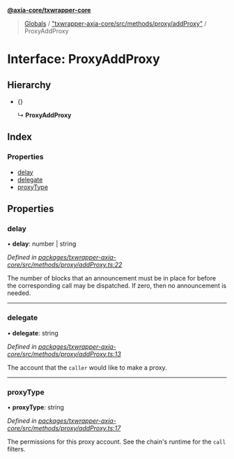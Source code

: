 **[@axia-core/txwrapper-core](../README.md)**

> [Globals](../globals.md) / ["txwrapper-axia-core/src/methods/proxy/addProxy"](../modules/_txwrapper_axia-core_src_methods_proxy_addproxy_.md) / ProxyAddProxy

# Interface: ProxyAddProxy

## Hierarchy

* {}

  ↳ **ProxyAddProxy**

## Index

### Properties

* [delay](_txwrapper_axia-core_src_methods_proxy_addproxy_.proxyaddproxy.md#delay)
* [delegate](_txwrapper_axia-core_src_methods_proxy_addproxy_.proxyaddproxy.md#delegate)
* [proxyType](_txwrapper_axia-core_src_methods_proxy_addproxy_.proxyaddproxy.md#proxytype)

## Properties

### delay

•  **delay**: number \| string

*Defined in [packages/txwrapper-axia-core/src/methods/proxy/addProxy.ts:22](https://github.com/axia-core/txwrapper-core/blob/731a943/packages/txwrapper-axia-core/src/methods/proxy/addProxy.ts#L22)*

The number of blocks that an announcement must be in place for before the corresponding call
may be dispatched. If zero, then no announcement is needed.

___

### delegate

•  **delegate**: string

*Defined in [packages/txwrapper-axia-core/src/methods/proxy/addProxy.ts:13](https://github.com/axia-core/txwrapper-core/blob/731a943/packages/txwrapper-axia-core/src/methods/proxy/addProxy.ts#L13)*

The account that the `caller` would like to make a proxy.

___

### proxyType

•  **proxyType**: string

*Defined in [packages/txwrapper-axia-core/src/methods/proxy/addProxy.ts:17](https://github.com/axia-core/txwrapper-core/blob/731a943/packages/txwrapper-axia-core/src/methods/proxy/addProxy.ts#L17)*

The permissions for this proxy account. See the chain's runtime for the `call` filters.
